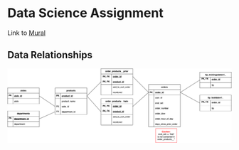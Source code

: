 # Data Science Assignment

Link
to [Mural](https://app.mural.co/t/sap10/m/sap10/1716206632221/a37dd7bad0b27f9cfa81c4753374f1210cf6925a?sender=udbcd2399998d4bf1d3a67360)

## Data Relationships

![Data Relations](data\Instacart\data_relations.svg)

